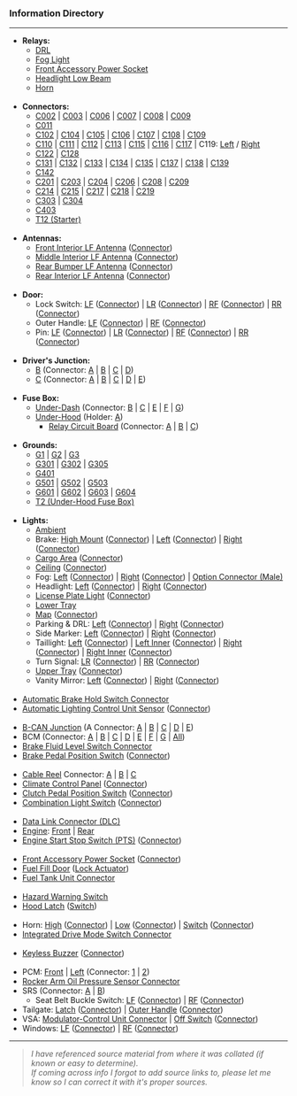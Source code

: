 ### Information Directory ###
---
* **Relays:**
  * [DRL]((Relay)%20DRL.pdf)
  * [Fog Light]((Relay)%20Fog%20Light.pdf)
  * [Front Accessory Power Socket]((Relay)%20Front%20Accessory%20Power%20Socket.pdf)
  * [Headlight Low Beam]((Relay)%20Headlight%20Low%20Beam.pdf)
  * [Horn]((Relay)%20Horn.pdf) <br><br>
* **Connectors:**
  * [C002](Connector%20C002.pdf) | [C003](Connector%20C003.pdf) | [C006](Connector%20C006.pdf) | [C007](Connector%20C007.pdf) | [C008](Connector%20C008.pdf) | [C009](Connector%20C009.pdf)
  * [C011](Connector%20C011.pdf)
  * [C102](Connector%20C102.pdf) | [C104](Connector%20C104.pdf) | [C105](Connector%20C105.pdf) | [C106](Connector%20C106.pdf) | [C107](Connector%20C107.pdf) | [C108](Connector%20C108.pdf) | [C109](Connector%20C109.pdf)
  * [C110](Connector%20C110.pdf) | [C111](Connector%20C111.pdf) | [C112](Connector%20C112.pdf) | [C113](Connector%20C113.pdf) | [C115](Connector%20C115.pdf) | [C116](Connector%20C116.pdf) | [C117](Connector%20C117.pdf) | C119: [Left](Connector%20C119%20(Left).pdf) / [Right](Connector%20C119%20(Right).pdf)
  * [C122](Connector%20C122.pdf) | [C128](Connector%20C128.pdf)
  * [C131](Connector%20C131.pdf) | [C132](Connector%20C132.pdf) | [C133](Connector%20C133.pdf) | [C134](Connector%20C134.pdf) | [C135](Connector%20C135.pdf) | [C137](Connector%20C137.pdf) | [C138](Connector%20C138.pdf) | [C139](Connector%20C139.pdf)
  * [C142](Connector%20C142.pdf)
  * [C201](Connector%20C201.pdf) | [C203](Connector%20C203.pdf) | [C204](Connector%20C204.pdf) | [C206](Connector%20C206.pdf) | [C208](Connector%20C208.pdf) | [C209](Connector%20C209.pdf)
  * [C214](Connector%20C214.pdf) | [C215](Connector%20C215.pdf) | [C217](Connector%20C217.pdf) | [C218](Connector%20C218.pdf) | [C219](Connector%20C219.pdf)
  * [C303](Connector%20C303.pdf) | [C304](Connector%20C304.pdf)
  * [C403](Connector%20C403.pdf)
  * [T12 (Starter)](Connector%20T2%20(Starter).pdf) <br><br>
* **Antennas:**
  * [Front Interior LF Antenna](Front%20Interior%20LF%20Antenna.pdf) ([Connector](Front%20Interior%20LF%20Antenna%20Connector.pdf))
  * [Middle Interior LF Antenna](Middle%20Interior%20LF%20Antenna.pdf) ([Connector](Middle%20Interior%20LF%20Antenna%20Connector.pdf))
  * [Rear Bumper LF Antenna](Rear%20Bumper%20Interior%20LF%20Antenna.pdf) ([Connector](Rear%20Bumper%20Interior%20LF%20Antenna%20Connector.pdf))
  * [Rear Interior LF Antenna](Rear%20Interior%20Interior%20LF%20Antenna.pdf) ([Connector](Rear%20Interior%20Interior%20LF%20Antenna%20Connector.pdf)) <br><br>
* **Door:**
  * Lock Switch: [LF](LF%20Door%20Lock%20Switch.pdf) ([Connector](LF%20Door%20Lock%20Switch%20Connector.pdf)) | [LR](LR%20Door%20Lock%20Switch.pdf) ([Connector](LR%20Door%20Lock%20Switch%20Connector.pdf)) | [RF](RF%20Door%20Lock%20Switch.pdf) ([Connector](RF%20Door%20Lock%20Switch%20Connector.pdf)) | [RR](RR%20Door%20Lock%20Switch.pdf) ([Connector](RR%20Door%20Lock%20Switch%20Connector.pdf))
  * Outer Handle: [LF](LF%20Door%20Outer%20Handle.pdf) ([Connector](LF%20Door%20Outer%20Handle%20Connector.pdf)) | [RF](RF%20Door%20Outer%20Handle.pdf) ([Connector](RF%20Door%20Outer%20Handle%20Connector.pdf))
  * Pin: [LF](LF%20Door%20Pin.pdf) ([Connector](LF%20Door%20Pin%20Connector.pdf)) | [LR](LR%20Door%20Pin.pdf) ([Connector](LR%20Door%20Pin%20Connector.pdf)) | [RF](RF%20Door%20Pin.pdf) ([Connector](RF%20Door%20Pin%20Connector.pdf)) | [RR](RR%20Door%20Pin.pdf) ([Connector](RR%20Door%20Pin%20Connector.pdf)) <br><br>
* **Driver's Junction:**
  * [B](Driver's%20Junction%20B.pdf) (Connector: [A](Driver's%20Junction%20B%20(Connector%20A).pdf) | [B](Driver's%20Junction%20B%20(Connector%20B).pdf) | [C](Driver's%20Junction%20B%20(Connector%20C).pdf) | [D](Driver's%20Junction%20B%20(Connector%20D).pdf))
  * [C](Driver's%20Junction%20C.pdf) (Connector: [A](Driver's%20Junction%20C%20(Connector%20A).pdf) | [B](Driver's%20Junction%20C%20(Connector%20B).pdf) | [C](Driver's%20Junction%20C%20(Connector%20C).pdf) | [D](Driver's%20Junction%20C%20(Connector%20D).pdf) | [E](Driver's%20Junction%20C%20(Connector%20E).pdf)) <br><br>
* **Fuse Box:**
  * [Under-Dash](Fuse%20Box%20(Under-Dash).pdf) (Connector: [B](Fuse%20Box%20(Under-Dash)%20Connector%20B.pdf) | [C](Fuse%20Box%20(Under-Dash)%20Connector%20C.pdf) | [E](Fuse%20Box%20(Under-Dash)%20Connector%20E.pdf) | [F](Fuse%20Box%20(Under-Dash)%20Connector%20F.pdf) | [G](Fuse%20Box%20(Under-Dash)%20Connector%20G.pdf))
  * [Under-Hood](Fuse%20Box%20(Under-Hood).pdf) (Holder: [A](Fuse%20Box%20(Under-Hood)%20Holder%20A.pdf))
    * [Relay Circuit Board](Relay%20Circuit%20Board.pdf) (Connector: [A](Relay%20Circuit%20Board%20Connector%20A.pdf) | [B](Relay%20Circuit%20Board%20Connector%20B.pdf) | [C](Relay%20Circuit%20Board%20Connector%20C.pdf))<br><br>
* **Grounds:**
  * [G1](Ground%20G1.pdf) | [G2](Ground%20G2.pdf) | [G3](Ground%20G3.pdf)
  * [G301](Ground%20G301.pdf) | [G302](Ground%20G302.pdf) | [G305](Ground%20G305.pdf)
  * [G401](Ground%20G401.pdf)
  * [G501](Ground%20G501.pdf) | [G502](Ground%20G502.pdf) | [G503](Ground%20G503.pdf)
  * [G601](Ground%20G601.pdf) | [G602](Ground%20G602.pdf) | [G603](Ground%20G603.pdf) | [G604](Ground%20G604.pdf)
  * [T2 (Under-Hood Fuse Box)](Ground%20T2%20(Fuse%20Box%20-%20Engine).pdf) <br><br>
* **Lights:**
  * [Ambient](Ambient%20Light.pdf)
  * Brake: [High Mount](High%20Mount%20Brake%20Light.pdf) ([Connector](High%20Mount%20Brake%20Light%20Connector.pdf)) | [Left](Brake%20Light%20(Left).pdf) ([Connector](Brake%20Light%20Connector%20(Left).pdf)) | [Right](Brake%20Light%20(Right).pdf) ([Connector](Brake%20Light%20Connector%20(Right).pdf))
  * [Cargo Area](Cargo%20Area%20Light.pdf) ([Connector](Cargo%20Area%20Light%20Connector.pdf))
  * [Ceiling](Ceiling%20Light.pdf) ([Connector](Ceiling%20Light%20Connector.pdf))
  * Fog: [Left](Fog%20Light%20(Left).pdf) ([Connector](Fog%20Light%20Connector%20(Left).pdf)) | [Right](Fog%20Light%20(Right).pdf) ([Connector](Fog%20Light%20Connector%20(Right).pdf)) | [Option Connector (Male)](Fog%20Light%20Option%20Connector%20(Male).pdf)
  * Headlight: [Left](Headlight%20(Left).pdf) ([Connector](Headlight%20Connector%20(Left).pdf)) | [Right](Headlight%20(Right).pdf) ([Connector](Headlight%20Connector%20(Right).pdf))
  * [License Plate Light](Tailgate%20Outer%20Handle%20Lock%20Switch,%20License%20Plate%20Light.pdf) ([Connector](Tailgate%20Outer%20Handle,%20Lock%20Switch,%20License%20Plate%20Light%20Connector.pdf))
  * [Lower Tray](Lower%20Tray%20Light.pdf)
  * [Map](Front%20Individual%20Map%20Light.pdf) ([Connector](Front%20Individual%20Map%20Light%20Connector.pdf))
  * Parking & DRL: [Left](LF%20Parking,%20DRL.pdf) ([Connector](LF%20Parking,%20DRL%20Connector.pdf)) | [Right](RF%20Parking,%20DRL.pdf) ([Connector](RF%20Parking,%20DRL%20Connector.pdf))
  * Side Marker: [Left](LF%20Side%20Marker.pdf) ([Connector](LF%20Side%20Marker%20Connector.pdf)) | [Right](RF%20Side%20Marker.pdf) ([Connector](RF%20Side%20Marker%20Connector.pdf))
  * Taillight: [Left](Taillight%20(Left).pdf) ([Connector](Taillight%20Connector%20(Left).pdf)) | [Left Inner](Taillight%20(Left%20Inner).pdf) ([Connector](Taillight%20Connector%20(Left%20Inner).pdf)) | [Right](Taillight%20(Right).pdf) ([Connector](Taillight%20Connector%20(Right).pdf)) | [Right Inner](Taillight%20(Right%20Inner).pdf) ([Connector](Taillight%20Connector%20(Right%20Inner).pdf))
  * Turn Signal: [LR](LR%20Turn%20Signal%20Light.pdf) ([Connector](LR%20Turn%20Signal%20Light%20Connector.pdf)) | [RR](RR%20Turn%20Signal%20Light.pdf) ([Connector](RR%20Turn%20Signal%20Light%20Connector.pdf))
  * [Upper Tray](Upper%20Tray%20Light.pdf) ([Connector](Upper%20Tray%20Light%20Connector.pdf))
  * Vanity Mirror: [Left](LF%20Vanity%20Mirror%20Light.pdf) ([Connector](LF%20Vanity%20Mirror%20Light%20Connector.pdf)) | [Right](RF%20Vanity%20Mirror%20Light.pdf) ([Connector](RF%20Vanity%20Mirror%20Light%20Connector.pdf)) <br><br>
* [Automatic Brake Hold Switch Connector](Automatic%20Brake%20Hold%20Switch%20Connector.pdf)
* [Automatic Lighting Control Unit Sensor](Automatic%20Lighting%20Control%20Unit%20Sensor.pdf) ([Connector](Automatic%20Lighting%20Control%20Unit%20Sensor%20(Connector).pdf)) <br><br>
* [B-CAN Junction](B-CAN%20Junction.pdf) (A Connector: [A](B-CAN%20Junction%20A%20(Connector%20A).pdf) | [B](B-CAN%20Junction%20A%20(Connector%20B).pdf) | [C](B-CAN%20Junction%20A%20(Connector%20C).pdf) | [D](B-CAN%20Junction%20A%20(Connector%20D).pdf) | [E](B-CAN%20Junction%20A%20(Connector%20E).pdf))
* BCM (Connector: [A](BCM%20Connector%20A.pdf) | [B](BCM%20Connector%20B.pdf) | [C](BCM%20Connector%20C.pdf) | [D](BCM%20Connector%20D.pdf) | [E](BCM%20Connector%20E.pdf) | [F](BCM%20Connector%20F.pdf) | [G](BCM%20Connector%20G.pdf) | [All](BCM%20Connectors%20(All).pdf))
* [Brake Fluid Level Switch Connector](Brake%20Fluid%20Level%20Switch%20Connector.pdf)
* [Brake Pedal Position Switch](Brake%20Pedal%20Position%20Switch%20.pdf) ([Connector](Brake%20Pedal%20Position%20Switch%20Connector.pdf))<br><br>
* [Cable Reel](Cable%20Reel.pdf) Connector: [A](Cable%20Reel%20(Connector%20A).pdf) | [B](Cable%20Reel%20(Connector%20B).pdf) | [C](Cable%20Reel%20(Connector%20C).pdf)
* [Climate Control Panel](Climate%20Control%20Panel.pdf) ([Connector](Climate%20Control%20Panel%20Connector.pdf))
* [Clutch Pedal Position Switch](Clutch%20Pedal%20Position%20Switch.pdf) ([Connector](Clutch%20Pedal%20Position%20Switch%20Connector.pdf))
* [Combination Light Switch](Combination%20Light%20Switch.pdf) ([Connector](Combination%20Light%20Switch%20Connector.pdf)) <br><br>
* [Data Link Connector (DLC)](Data%20Link%20Connector%20(DLC).pdf)
* [Engine](Engine.pdf): [Front](Engine%20(Front).pdf) | [Rear](Engine%20(Rear).pdf)
* [Engine Start Stop Switch (PTS)](Engine%20Start%20Stop%20Switch%20(PTS).pdf) ([Connector](Engine%20Start%20Stop%20Switch%20(PTS)%20Connector.pdf)) <br><br>
* [Front Accessory Power Socket](Front%20Accessory%20Power%20Socket.pdf) ([Connector](Front%20Accessory%20Power%20Socket%20Connector.pdf))
* [Fuel Fill Door](Fuel%20Fill%20Door.pdf) ([Lock Actuator](Fuel%20Fill%20Door%20Lock%20Actuator.pdf))
* [Fuel Tank Unit Connector](Fuel%20Tank%20Unit%20Connector.pdf) <br><br>
* [Hazard Warning Switch](Hazard%20Warning%20Switch.pdf)
* [Hood Latch](Hood%20Latch.pdf) ([Switch](Hood%20Latch%20Switch.pdf)) <br><br>
* Horn: [High](Horn%20High.pdf) ([Connector](Horn%20High%20Connector.pdf)) | [Low](Horn%20Low.pdf) ([Connector](Horn%20Low%20Connector.pdf)) | [Switch](Horn%20Switch.pdf) ([Connector](Horn%20Switch%20Connector.pdf))
* [Integrated Drive Mode Switch Connector](Integrated%20Drive%20Mode%20Switch%20Connector.pdf) <br><br>
* [Keyless Buzzer](Keyless%20Buzzer.pdf) ([Connector](Keyless%20Buzzer%20Connector.pdf)) <br><br>
* PCM: [Front](Powertrain%20Control%20Module%20(PCM%20Front).pdf) | [Left](Powertrain%20Control%20Module%20(PCM%20Left).pdf) (Connector: [1](PCM%20Number%201%20Connector.pdf) | [2](PCM%20Number%202%20Connector.pdf))
* [Rocker Arm Oil Pressure Sensor Connector](Rocker%20Arm%20Oil%20Pressure%20Sensor%20Connector.pdf)
* SRS (Connector: [A](SRS%20Unit%20Connector%20A.pdf) | [B](SRS%20Unit%20Connector%20B.pdf))
  * Seat Belt Buckle Switch: [LF](LF%20Seat%20Belt%20Buckle%20Switch.odf) ([Connector](LF%20Seat%20Belt%20Buckle%20Switch%20Connector.pdf)) | [RF](RF%20Seat%20Belt%20Buckle%20Switch.odf) ([Connector](RF%20Seat%20Belt%20Buckle%20Switch%20Connector.pdf))
* Tailgate: [Latch](Tailgate%20Latch.pdf) ([Connector](Tailgate%20Latch%20Connector.pdf)) | [Outer Handle](Tailgate%20Outer%20Handle%20Lock%20Switch,%20License%20Plate%20Light.pdf) ([Connector](Tailgate%20Outer%20Handle,%20Lock%20Switch,%20License%20Plate%20Light%20Connector.pdf))
* VSA: [Modulator-Control Unit Connector](VSA%20Modulator-Control%20Unit%20Connector.pdf) | [Off Switch](VSA%20Off%20Switch.pdf) ([Connector](VSA%20Off%20Switch%20Connector.pdf))
* Windows: [LF](LF%20Power%20Window%20Master%20Switch.pdf) ([Connector](LF%20Power%20Window%20Master%20Switch%20Connector.pdf)) | [RF](RF%20Power%20Window%20Switch.pdf) ([Connector](RF%20Power%20Window%20Switch%20Connector.pdf))

---
> _I have referenced source material from where it was collated (if known or easy to determine). <br>If coming across info I forgot to add source links to, please let me know so I can correct it with it's proper sources._
